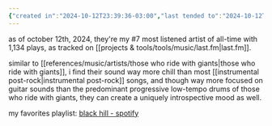 ```yaml
---
{"created in":"2024-10-12T23:39:36-03:00","last tended to":"2024-10-12T23:44:15-03:00","tags":["music","artist","post-rock"],"dg-publish":true,"permalink":"/references/music/artists/black-hill/","dgPassFrontmatter":true,"created":"2024-10-12T23:39:36.711-03:00","updated":"2024-10-13T00:33:09.917-03:00"}
---
```


as of october 12th, 2024, they're my #7 most listened artist of all-time with 1,134 plays, as tracked on [[projects & tools/tools/music/last.fm\|last.fm]].

similar to [[references/music/artists/those who ride with giants\|those who ride with giants]], i find their sound way more chill than most [[instrumental post-rock\|instrumental post-rock]] songs, and though way more focused on guitar sounds than the predominant progressive low-tempo drums of those who ride with giants, they can create a uniquely introspective mood as well.

my favorites playlist: [black hill - spotify](https://open.spotify.com/playlist/4WEGkZJApzLQJilhANxtf6?si=f809b8e70f6e4a7f)
